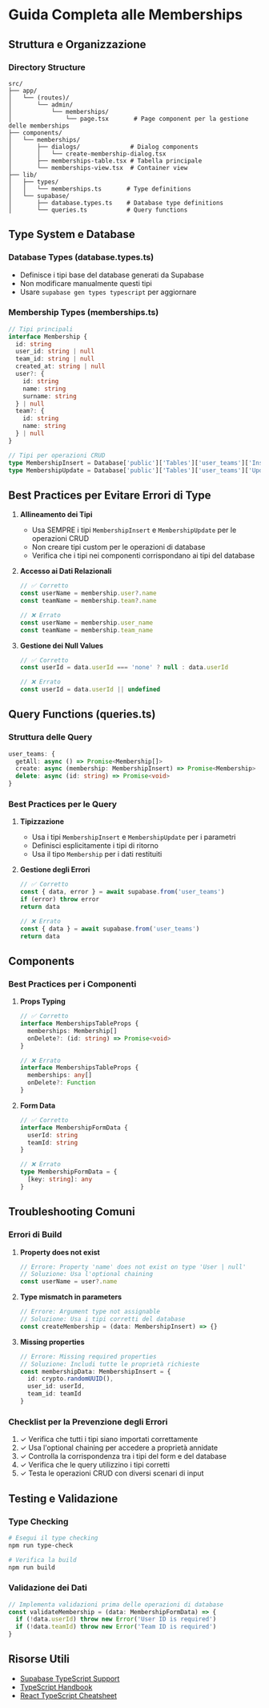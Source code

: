 # Guida Completa alle Memberships

## Struttura e Organizzazione

### Directory Structure
```
src/
├── app/
│   └── (routes)/
│       └── admin/
│           └── memberships/
│               └── page.tsx       # Page component per la gestione delle memberships
├── components/
│   └── memberships/
│       ├── dialogs/              # Dialog components
│       │   └── create-membership-dialog.tsx
│       ├── memberships-table.tsx # Tabella principale
│       └── memberships-view.tsx  # Container view
├── lib/
│   ├── types/
│   │   └── memberships.ts       # Type definitions
│   └── supabase/
│       ├── database.types.ts    # Database type definitions
│       └── queries.ts           # Query functions
```

## Type System e Database

### Database Types (database.types.ts)
- Definisce i tipi base del database generati da Supabase
- Non modificare manualmente questi tipi
- Usare `supabase gen types typescript` per aggiornare

### Membership Types (memberships.ts)
```typescript
// Tipi principali
interface Membership {
  id: string
  user_id: string | null
  team_id: string | null
  created_at: string | null
  user?: {
    id: string
    name: string
    surname: string
  } | null
  team?: {
    id: string
    name: string
  } | null
}

// Tipi per operazioni CRUD
type MembershipInsert = Database['public']['Tables']['user_teams']['Insert']
type MembershipUpdate = Database['public']['Tables']['user_teams']['Update']
```

## Best Practices per Evitare Errori di Type

1. **Allineamento dei Tipi**
   - Usa SEMPRE i tipi `MembershipInsert` e `MembershipUpdate` per le operazioni CRUD
   - Non creare tipi custom per le operazioni di database
   - Verifica che i tipi nei componenti corrispondano ai tipi del database

2. **Accesso ai Dati Relazionali**
   ```typescript
   // ✅ Corretto
   const userName = membership.user?.name
   const teamName = membership.team?.name

   // ❌ Errato
   const userName = membership.user_name
   const teamName = membership.team_name
   ```

3. **Gestione dei Null Values**
   ```typescript
   // ✅ Corretto
   const userId = data.userId === 'none' ? null : data.userId

   // ❌ Errato
   const userId = data.userId || undefined
   ```

## Query Functions (queries.ts)

### Struttura delle Query
```typescript
user_teams: {
  getAll: async () => Promise<Membership[]>
  create: async (membership: MembershipInsert) => Promise<Membership>
  delete: async (id: string) => Promise<void>
}
```

### Best Practices per le Query
1. **Tipizzazione**
   - Usa i tipi `MembershipInsert` e `MembershipUpdate` per i parametri
   - Definisci esplicitamente i tipi di ritorno
   - Usa il tipo `Membership` per i dati restituiti

2. **Gestione degli Errori**
   ```typescript
   // ✅ Corretto
   const { data, error } = await supabase.from('user_teams')
   if (error) throw error
   return data

   // ❌ Errato
   const { data } = await supabase.from('user_teams')
   return data
   ```

## Components

### Best Practices per i Componenti
1. **Props Typing**
   ```typescript
   // ✅ Corretto
   interface MembershipsTableProps {
     memberships: Membership[]
     onDelete?: (id: string) => Promise<void>
   }

   // ❌ Errato
   interface MembershipsTableProps {
     memberships: any[]
     onDelete?: Function
   }
   ```

2. **Form Data**
   ```typescript
   // ✅ Corretto
   interface MembershipFormData {
     userId: string
     teamId: string
   }

   // ❌ Errato
   type MembershipFormData = {
     [key: string]: any
   }
   ```

## Troubleshooting Comuni

### Errori di Build
1. **Property does not exist**
   ```typescript
   // Errore: Property 'name' does not exist on type 'User | null'
   // Soluzione: Usa l'optional chaining
   const userName = user?.name
   ```

2. **Type mismatch in parameters**
   ```typescript
   // Errore: Argument type not assignable
   // Soluzione: Usa i tipi corretti del database
   const createMembership = (data: MembershipInsert) => {}
   ```

3. **Missing properties**
   ```typescript
   // Errore: Missing required properties
   // Soluzione: Includi tutte le proprietà richieste
   const membershipData: MembershipInsert = {
     id: crypto.randomUUID(),
     user_id: userId,
     team_id: teamId
   }
   ```

### Checklist per la Prevenzione degli Errori
1. ✓ Verifica che tutti i tipi siano importati correttamente
2. ✓ Usa l'optional chaining per accedere a proprietà annidate
3. ✓ Controlla la corrispondenza tra i tipi del form e del database
4. ✓ Verifica che le query utilizzino i tipi corretti
5. ✓ Testa le operazioni CRUD con diversi scenari di input

## Testing e Validazione

### Type Checking
```bash
# Esegui il type checking
npm run type-check

# Verifica la build
npm run build
```

### Validazione dei Dati
```typescript
// Implementa validazioni prima delle operazioni di database
const validateMembership = (data: MembershipFormData) => {
  if (!data.userId) throw new Error('User ID is required')
  if (!data.teamId) throw new Error('Team ID is required')
}
```

## Risorse Utili
- [Supabase TypeScript Support](https://supabase.com/docs/guides/api/typescript-support)
- [TypeScript Handbook](https://www.typescriptlang.org/docs/handbook/intro.html)
- [React TypeScript Cheatsheet](https://react-typescript-cheatsheet.netlify.app/)